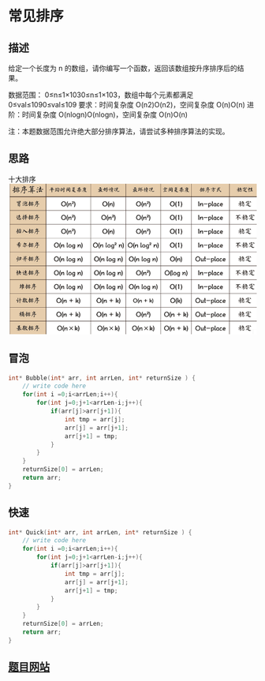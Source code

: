 # 常见排序

## 描述
 给定一个长度为 n 的数组，请你编写一个函数，返回该数组按升序排序后的结果。

数据范围： 0≤n≤1×1030≤n≤1×103，数组中每个元素都满足 0≤val≤1090≤val≤109
要求：时间复杂度 O(n2)O(n2)，空间复杂度 O(n)O(n)
进阶：时间复杂度 O(nlogn)O(nlogn)，空间复杂度 O(n)O(n)

注：本题数据范围允许绝大部分排序算法，请尝试多种排序算法的实现。

## 思路
十大排序\
![alt text](image-1.png)
## 冒泡
``` c
int* Bubble(int* arr, int arrLen, int* returnSize ) {
    // write code here
    for(int i =0;i<arrLen;i++){
        for(int j=0;j+1<arrLen-i;j++){
            if(arr[j]>arr[j+1]){
                int tmp = arr[j];
                arr[j] = arr[j+1];
                arr[j+1] = tmp;
            }
        }
    }
    returnSize[0] = arrLen;
    return arr;
}
```
## 快速
``` c
int* Quick(int* arr, int arrLen, int* returnSize ) {
    // write code here
    for(int i =0;i<arrLen;i++){
        for(int j=0;j+1<arrLen-i;j++){
            if(arr[j]>arr[j+1]){
                int tmp = arr[j];
                arr[j] = arr[j+1];
                arr[j+1] = tmp;
            }
        }
    }
    returnSize[0] = arrLen;
    return arr;
}
```

## [题目网站](https://www.nowcoder.com/practice/2baf799ea0594abd974d37139de27896?tpId=308&tags=&title=&difficulty=0&judgeStatus=0&rp=0&sourceUrl=%2Fexam%2Foj)
